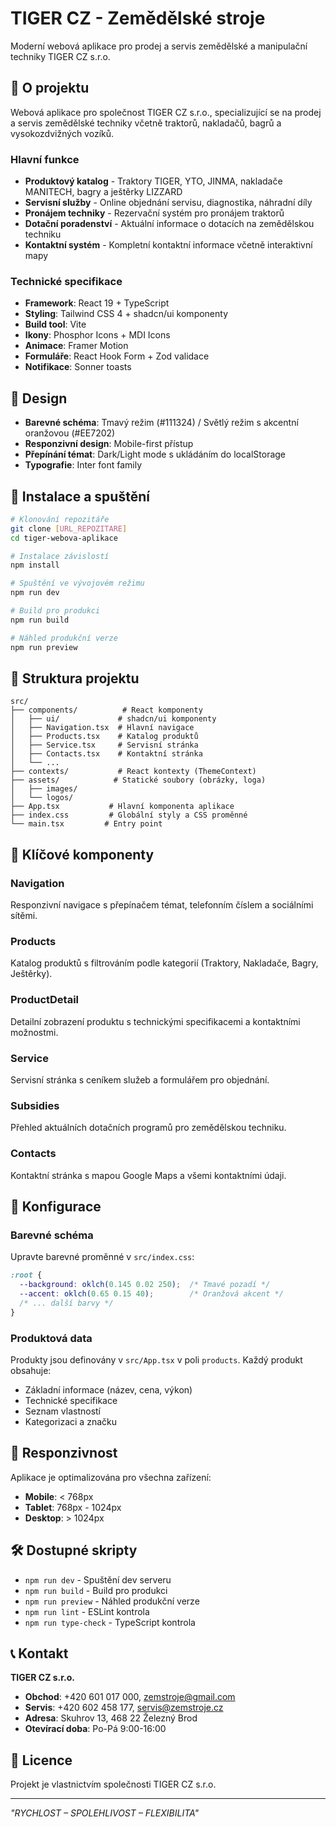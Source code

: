 # TIGER CZ - Zemědělské stroje

Moderní webová aplikace pro prodej a servis zemědělské a manipulační techniky TIGER CZ s.r.o.

## 🚜 O projektu

Webová aplikace pro společnost TIGER CZ s.r.o., specializující se na prodej a servis zemědělské techniky včetně traktorů, nakladačů, bagrů a vysokozdvižných vozíků.

### Hlavní funkce

- **Produktový katalog** - Traktory TIGER, YTO, JINMA, nakladače MANITECH, bagry a ještěrky LIZZARD
- **Servisní služby** - Online objednání servisu, diagnostika, náhradní díly
- **Pronájem techniky** - Rezervační systém pro pronájem traktorů
- **Dotační poradenství** - Aktuální informace o dotacích na zemědělskou techniku  
- **Kontaktní systém** - Kompletní kontaktní informace včetně interaktivní mapy

### Technické specifikace

- **Framework**: React 19 + TypeScript
- **Styling**: Tailwind CSS 4 + shadcn/ui komponenty
- **Build tool**: Vite
- **Ikony**: Phosphor Icons + MDI Icons
- **Animace**: Framer Motion
- **Formuláře**: React Hook Form + Zod validace
- **Notifikace**: Sonner toasts

## 🎨 Design

- **Barevné schéma**: Tmavý režim (#111324) / Světlý režim s akcentní oranžovou (#EE7202)
- **Responzivní design**: Mobile-first přístup
- **Přepínání témat**: Dark/Light mode s ukládáním do localStorage
- **Typografie**: Inter font family

## 🚀 Instalace a spuštění

```bash
# Klonování repozitáře
git clone [URL_REPOZITARE]
cd tiger-webova-aplikace

# Instalace závislostí
npm install

# Spuštění ve vývojovém režimu
npm run dev

# Build pro produkci
npm run build

# Náhled produkční verze
npm run preview
```

## 📁 Struktura projektu

```
src/
├── components/          # React komponenty
│   ├── ui/             # shadcn/ui komponenty
│   ├── Navigation.tsx  # Hlavní navigace
│   ├── Products.tsx    # Katalog produktů
│   ├── Service.tsx     # Servisní stránka
│   ├── Contacts.tsx    # Kontaktní stránka
│   └── ...
├── contexts/           # React kontexty (ThemeContext)
├── assets/            # Statické soubory (obrázky, loga)
│   ├── images/
│   └── logos/
├── App.tsx           # Hlavní komponenta aplikace
├── index.css         # Globální styly a CSS proměnné
└── main.tsx         # Entry point
```

## 📝 Klíčové komponenty

### Navigation
Responzivní navigace s přepínačem témat, telefonním číslem a sociálními sítěmi.

### Products  
Katalog produktů s filtrováním podle kategorií (Traktory, Nakladače, Bagry, Ještěrky).

### ProductDetail
Detailní zobrazení produktu s technickými specifikacemi a kontaktními možnostmi.

### Service
Servisní stránka s ceníkem služeb a formulářem pro objednání.

### Subsidies  
Přehled aktuálních dotačních programů pro zemědělskou techniku.

### Contacts
Kontaktní stránka s mapou Google Maps a všemi kontaktními údaji.

## 🔧 Konfigurace

### Barevné schéma
Upravte barevné proměnné v `src/index.css`:

```css
:root {
  --background: oklch(0.145 0.02 250);  /* Tmavé pozadí */
  --accent: oklch(0.65 0.15 40);        /* Oranžová akcent */
  /* ... další barvy */
}
```

### Produktová data
Produkty jsou definovány v `src/App.tsx` v poli `products`. Každý produkt obsahuje:
- Základní informace (název, cena, výkon)
- Technické specifikace
- Seznam vlastností
- Kategorizaci a značku

## 📱 Responzivnost

Aplikace je optimalizována pro všechna zařízení:
- **Mobile**: < 768px
- **Tablet**: 768px - 1024px  
- **Desktop**: > 1024px

## 🛠 Dostupné skripty

- `npm run dev` - Spuštění dev serveru
- `npm run build` - Build pro produkci
- `npm run preview` - Náhled produkční verze
- `npm run lint` - ESLint kontrola
- `npm run type-check` - TypeScript kontrola

## 📞 Kontakt

**TIGER CZ s.r.o.**
- **Obchod**: +420 601 017 000, zemstroje@gmail.com
- **Servis**: +420 602 458 177, servis@zemstroje.cz  
- **Adresa**: Skuhrov 13, 468 22 Železný Brod
- **Otevírací doba**: Po-Pá 9:00-16:00

## 📄 Licence

Projekt je vlastnictvím společnosti TIGER CZ s.r.o.

---

*"RYCHLOST – SPOLEHLIVOST – FLEXIBILITA"*